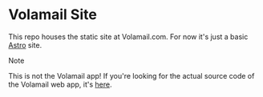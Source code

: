 # Volamail Site

This repo houses the static site at Volamail.com. For now it's just a basic [Astro](https://astro.build) site.

> [!NOTE]
> This is not the Volamail app! If you're looking for the actual source code of the Volamail web app, it's [here](https://github.com/volamail/volamail).

